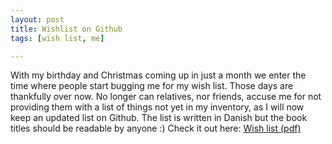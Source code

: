 ```yaml
---
layout: post
title: Wishlist on Github
tags: [wish list, me]

---
```


With my birthday and Christmas coming up in just a month we enter the time where
people start bugging me for my wish list. Those days are thankfully over now. No
longer can relatives, nor friends, accuse me for not providing them with a list
of things not yet in my inventory, as I will now keep an updated list on Github.
The list is written in Danish but the book titles should be readable by anyone :)
Check it out here: [Wish list (pdf)](http://github.com/bonde/wishlist/raw/master/oensker.pdf)

<!-- vim: set tw=80 ft=mkd sw=4 sts=4 et : -->
